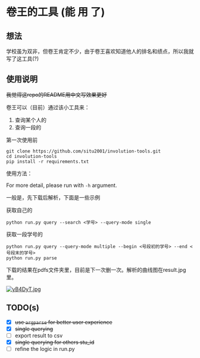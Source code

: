 # 卷王的工具 (能 用 了)

## 想法

学校虽为双非，但卷王肯定不少，由于卷王喜欢知道他人的排名和绩点，所以我就写了这工具(?)

## 使用说明

~~我觉得这repo的README用中文写效果更好~~

卷王可以（目前）通过该小工具来：

1. 查询某个人的
2. 查询一段的

第一次使用前

``` shell
git clone https://github.com/situ2001/involution-tools.git
cd involution-tools
pip install -r requirements.txt
```

使用方法：

For more detail, please run with `-h` argument.

一般是，先下载后解析，下面是一些示例

获取自己的

``` shell
python run.py query --search <学号> --query-mode single
```

获取一段学号的

``` shell
python run.py query --query-mode multiple --begin <号段初的学号> --end <号段末的学号>
python run.py parse
```

下载的结果在pdfs文件夹里，目前是下一次删一次。解析的曲线图在result.jpg里。

[![yB4DyT.jpg](https://s3.ax1x.com/2021/02/11/yB4DyT.jpg)](https://imgchr.com/i/yB4DyT)

## TODO(s)

- [x] ~~use `argparse` for better user experience~~
- [x] ~~single querying~~
- [ ] export result to csv
- [x] ~~single querying for others stu_id~~
- [ ] refine the logic in run.py
